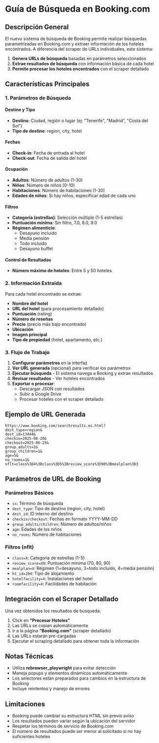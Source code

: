 # Guía de Búsqueda en Booking.com

## Descripción General

El nuevo sistema de búsqueda de Booking permite realizar búsquedas parametrizadas en Booking.com y extraer información de los hoteles encontrados. A diferencia del scraper de URLs individuales, este sistema:

1. **Genera URLs de búsqueda** basadas en parámetros seleccionados
2. **Extrae resultados de búsqueda** con información básica de cada hotel
3. **Permite procesar los hoteles encontrados** con el scraper detallado

## Características Principales

### 1. Parámetros de Búsqueda

#### Destino y Tipo
- **Destino**: Ciudad, región o lugar (ej: "Tenerife", "Madrid", "Costa del Sol")
- **Tipo de destino**: region, city, hotel

#### Fechas
- **Check-in**: Fecha de entrada al hotel
- **Check-out**: Fecha de salida del hotel

#### Ocupación
- **Adultos**: Número de adultos (1-30)
- **Niños**: Número de niños (0-10)
- **Habitaciones**: Número de habitaciones (1-30)
- **Edades de niños**: Si hay niños, especificar edad de cada uno

#### Filtros
- **Categoría (estrellas)**: Selección múltiple (1-5 estrellas)
- **Puntuación mínima**: Sin filtro, 7.0, 8.0, 9.0
- **Régimen alimenticio**:
  - Desayuno incluido
  - Media pensión
  - Todo incluido
  - Desayuno buffet

#### Control de Resultados
- **Número máximo de hoteles**: Entre 5 y 50 hoteles

### 2. Información Extraída

Para cada hotel encontrado se extrae:
- **Nombre del hotel**
- **URL del hotel** (para procesamiento detallado)
- **Puntuación** (rating)
- **Número de reseñas**
- **Precio** (precio más bajo encontrado)
- **Ubicación**
- **Imagen principal**
- **Tipo de propiedad** (hotel, apartamento, etc.)

### 3. Flujo de Trabajo

1. **Configurar parámetros** en la interfaz
2. **Ver URL generada** (opcional) para verificar los parámetros
3. **Ejecutar búsqueda** - El sistema navega a Booking y extrae resultados
4. **Revisar resultados** - Ver hoteles encontrados
5. **Exportar o procesar**:
   - Descargar JSON con resultados
   - Subir a Google Drive
   - Procesar hoteles con el scraper detallado

## Ejemplo de URL Generada

```
https://www.booking.com/searchresults.es.html?
dest_type=region&
dest_id=13444&
checkin=2025-06-20&
checkout=2025-06-25&
group_adults=2&
group_children=1&
age=5&
no_rooms=1&
nflt=class%3D4%3Bclass%3D5%3Breview_score%3D90%3Bmealplan%3D3
```

## Parámetros de URL de Booking

### Parámetros Básicos
- `ss`: Término de búsqueda
- `dest_type`: Tipo de destino (region, city, hotel)
- `dest_id`: ID interno del destino
- `checkin/checkout`: Fechas en formato YYYY-MM-DD
- `group_adults/children`: Número de adultos/niños
- `age`: Edades de los niños
- `no_rooms`: Número de habitaciones

### Filtros (nflt)
- `class=X`: Categoría de estrellas (1-5)
- `review_score=X0`: Puntuación mínima (70, 80, 90)
- `mealplan=X`: Régimen (1=desayuno, 3=todo incluido, 4=media pensión)
- `ht_id=204`: Tipo de alojamiento
- `hotelfacility=X`: Instalaciones del hotel
- `roomfacility=X`: Facilidades de habitación

## Integración con el Scraper Detallado

Una vez obtenidos los resultados de búsqueda:

1. Click en **"Procesar Hoteles"**
2. Las URLs se copian automáticamente
3. Ir a la página **"Booking.com"** (scraper detallado)
4. Las URLs estarán pre-cargadas
5. Ejecutar el scraping detallado para obtener toda la información

## Notas Técnicas

- Utiliza **rebrowser_playwright** para evitar detección
- Maneja popups y elementos dinámicos automáticamente
- Los selectores están preparados para cambios en la estructura de Booking
- Incluye reintentos y manejo de errores

## Limitaciones

- Booking puede cambiar su estructura HTML sin previo aviso
- Los resultados pueden variar según la ubicación del servidor
- Respetar los términos de servicio de Booking.com
- El número de resultados puede ser menor al solicitado si no hay suficientes hoteles
